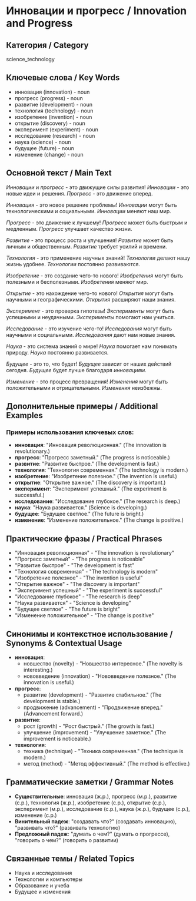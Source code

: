 # Инновации и прогресс / Innovation and Progress

## Категория / Category
science_technology


## Ключевые слова / Key Words
- инновация (innovation) - noun
- прогресс (progress) - noun
- развитие (development) - noun
- технология (technology) - noun
- изобретение (invention) - noun
- открытие (discovery) - noun
- эксперимент (experiment) - noun
- исследование (research) - noun
- наука (science) - noun
- будущее (future) - noun
- изменение (change) - noun

## Основной текст / Main Text

*Инновации* и *прогресс* - это движущие силы развития! *Инновации* - это новые идеи и решения. *Прогресс* - это движение вперед.

*Инновация* - это новое решение проблемы! *Инновации* могут быть технологическими и социальными. *Инновации* меняют наш мир.

*Прогресс* - это движение к лучшему! *Прогресс* может быть быстрым и медленным. *Прогресс* улучшает качество жизни.

*Развитие* - это процесс роста и улучшения! *Развитие* может быть личным и общественным. *Развитие* требует усилий и времени.

*Технология* - это применение научных знаний! *Технологии* делают нашу жизнь удобнее. *Технологии* постоянно развиваются.

*Изобретение* - это создание чего-то нового! *Изобретения* могут быть полезными и бесполезными. *Изобретения* меняют мир.

*Открытие* - это нахождение чего-то нового! *Открытия* могут быть научными и географическими. *Открытия* расширяют наши знания.

*Эксперимент* - это проверка гипотезы! *Эксперименты* могут быть успешными и неудачными. *Эксперименты* помогают нам учиться.

*Исследование* - это изучение чего-то! *Исследования* могут быть научными и социальными. *Исследования* дают нам новые знания.

*Наука* - это система знаний о мире! *Наука* помогает нам понимать природу. *Наука* постоянно развивается.

*Будущее* - это то, что будет! *Будущее* зависит от наших действий сегодня. *Будущее* будет лучше благодаря *инновациям*.

*Изменение* - это процесс превращения! *Изменения* могут быть положительными и отрицательными. *Изменения* неизбежны.

## Дополнительные примеры / Additional Examples

### Примеры использования ключевых слов:
- **инновация**: "Инновация революционная." (The innovation is revolutionary.)
- **прогресс**: "Прогресс заметный." (The progress is noticeable.)
- **развитие**: "Развитие быстрое." (The development is fast.)
- **технология**: "Технология современная." (The technology is modern.)
- **изобретение**: "Изобретение полезное." (The invention is useful.)
- **открытие**: "Открытие важное." (The discovery is important.)
- **эксперимент**: "Эксперимент успешный." (The experiment is successful.)
- **исследование**: "Исследование глубокое." (The research is deep.)
- **наука**: "Наука развивается." (Science is developing.)
- **будущее**: "Будущее светлое." (The future is bright.)
- **изменение**: "Изменение положительное." (The change is positive.)

## Практические фразы / Practical Phrases

- "Инновация революционная" - "The innovation is revolutionary"
- "Прогресс заметный" - "The progress is noticeable"
- "Развитие быстрое" - "The development is fast"
- "Технология современная" - "The technology is modern"
- "Изобретение полезное" - "The invention is useful"
- "Открытие важное" - "The discovery is important"
- "Эксперимент успешный" - "The experiment is successful"
- "Исследование глубокое" - "The research is deep"
- "Наука развивается" - "Science is developing"
- "Будущее светлое" - "The future is bright"
- "Изменение положительное" - "The change is positive"

## Синонимы и контекстное использование / Synonyms & Contextual Usage

- **инновация**: 
  - новшество (novelty) - "Новшество интересное." (The novelty is interesting.)
  - нововведение (innovation) - "Нововведение полезное." (The innovation is useful.)
- **прогресс**: 
  - развитие (development) - "Развитие стабильное." (The development is stable.)
  - продвижение (advancement) - "Продвижение вперед." (Advancement forward.)
- **развитие**: 
  - рост (growth) - "Рост быстрый." (The growth is fast.)
  - улучшение (improvement) - "Улучшение заметное." (The improvement is noticeable.)
- **технология**: 
  - техника (technique) - "Техника современная." (The technique is modern.)
  - метод (method) - "Метод эффективный." (The method is effective.)

## Грамматические заметки / Grammar Notes

- **Существительные**: инновация (ж.р.), прогресс (м.р.), развитие (с.р.), технология (ж.р.), изобретение (с.р.), открытие (с.р.), эксперимент (м.р.), исследование (с.р.), наука (ж.р.), будущее (с.р.), изменение (с.р.)
- **Винительный падеж**: "создавать что?" (создавать инновацию), "развивать что?" (развивать технологию)
- **Предложный падеж**: "думать о чем?" (думать о прогрессе), "говорить о чем?" (говорить о развитии)

## Связанные темы / Related Topics

- Наука и исследования
- Технологии и компьютеры
- Образование и учеба
- Будущее и изменения
